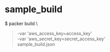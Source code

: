 # sample_build

$ packer build \
> -var 'aws_access_key=access_key' \
> -var 'aws_secret_key=secret_access_key' \
> sample_build.json
